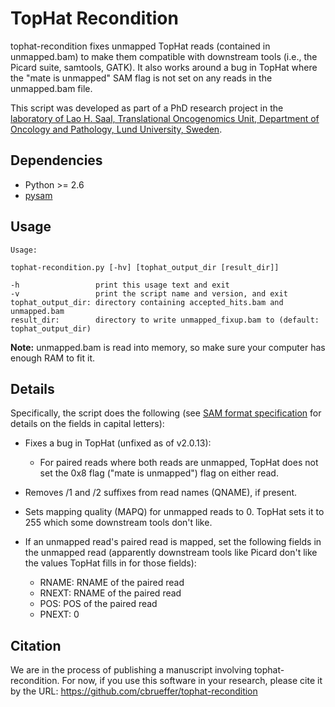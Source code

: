 TopHat Recondition
==================

tophat-recondition fixes unmapped TopHat reads (contained in unmapped.bam) to make them compatible with downstream tools
(i.e., the Picard suite, samtools, GATK).  It also works around a bug in TopHat where
the "mate is unmapped" SAM flag is not set on any reads in the unmapped.bam file.

This script was developed as part of a PhD research project in the
[laboratory of Lao H. Saal, Translational Oncogenomics Unit, Department of Oncology and Pathology, Lund University, Sweden](http://www.med.lu.se/english/klinvetlund/oncology_and_pathology/research/canceromics_branch/research_units/translational_oncogenomics/).


Dependencies
------------

- Python >= 2.6
- [pysam](https://github.com/pysam-developers/pysam)


Usage
-----

```
Usage:

tophat-recondition.py [-hv] [tophat_output_dir [result_dir]]

-h                 print this usage text and exit
-v                 print the script name and version, and exit
tophat_output_dir: directory containing accepted_hits.bam and unmapped.bam
result_dir:        directory to write unmapped_fixup.bam to (default: tophat_output_dir)
```

**Note:** unmapped.bam is read into memory, so make sure your computer has enough RAM to fit it.


Details
-------

Specifically, the script does the following (see [SAM format specification](http://samtools.github.io/hts-specs/SAMv1.pdf)
for details on the fields in capital letters):

- Fixes a bug in TopHat (unfixed as of v2.0.13):
  * For paired reads where both reads are unmapped, TopHat does not set the 0x8 flag ("mate is unmapped") flag on either read.

- Removes /1 and /2 suffixes from read names (QNAME), if present.

- Sets mapping quality (MAPQ) for unmapped reads to 0.  TopHat sets it to 255 which some downstream tools don't like.

- If an unmapped read's paired read is mapped, set the following fields in the unmapped read (apparently downstream tools like Picard don't like the values TopHat fills in for those fields):
  * RNAME: RNAME of the paired read
  * RNEXT: RNAME of the paired read
  * POS:   POS of the paired read
  * PNEXT: 0


Citation
--------

We are in the process of publishing a manuscript involving tophat-recondition.
For now, if you use this software in your research, please cite it by the URL: https://github.com/cbrueffer/tophat-recondition

